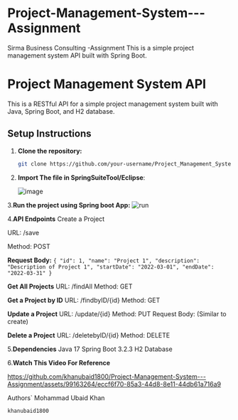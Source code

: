 # Project-Management-System---Assignment
Sirma Business Consulting -Assignment 
This is a simple project management system API built with Spring Boot.

# Project Management System API

This is a RESTful API for a simple project management system built with Java, Spring Boot, and H2 database.

## Setup Instructions

1. **Clone the repository:**

   ```bash
   git clone https://github.com/your-username/Project_Management_System.git
2. **Import The file in SpringSuiteTool/Eclipse**:

   ![image](https://github.com/khanubaid1800/Project-Management-System---Assignment/assets/99163264/a2a17304-cd89-4f8f-9553-0a2952d2ab76)

3.**Run the project using Spring boot App:**
![run](https://github.com/khanubaid1800/Project-Management-System---Assignment/assets/99163264/2b529f85-2294-4226-aff8-72b043b350f7)


4.**API Endpoints**
Create a Project

URL: /save

Method: POST

**Request Body:**
`{
  "id": 1,
  "name": "Project 1",
  "description": "Description of Project 1",
  "startDate": "2022-03-01",
  "endDate": "2022-03-31"
}`

**Get All Projects**
URL: /findAll
Method: GET

**Get a Project by ID**
URL: /findbyID/{id}
Method: GET

**Update a Project**
URL: /update/{id}
Method: PUT
Request Body: (Similar to create)

**Delete a Project**
URL: /deletebyID/{id}
Method: DELETE

5.**Dependencies**
Java 17
Spring Boot 3.2.3
H2 Database

6.**Watch This Video For Reference**



https://github.com/khanubaid1800/Project-Management-System---Assignment/assets/99163264/eccf6f70-85a3-44d8-8e11-44db61a716a9




Authors`
Mohammad Ubaid Khan


`khanubaid1800` 

